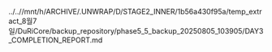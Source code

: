../..//mnt/h/ARCHIVE/.UNWRAP/D/STAGE2_INNER/1b56a430f95a/temp_extract_8월7일/DuRiCore/backup_repository/phase5_5_backup_20250805_103905/DAY3_COMPLETION_REPORT.md